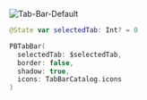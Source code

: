 ![Tab-Bar-Default](https://github.com/powerhome/playbook-swift/assets/112719604/9960e245-a398-4ba3-bb0b-040561536395)

```swift
@State var selectedTab: Int? = 0

PBTabBar(
  selectedTab: $selectedTab,
  border: false,
  shadow: true,
  icons: TabBarCatalog.icons
)
```
